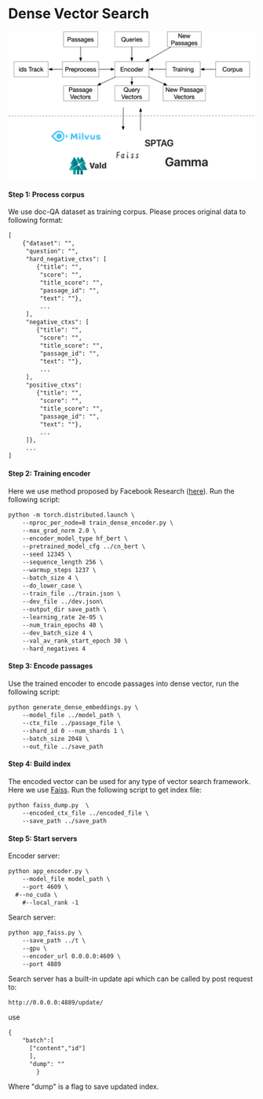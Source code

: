 # Dense Vector Search

<img src="./images/dense_vector.jpg" width=700 />

#### Step 1: Process corpus

We use doc-QA dataset as training corpus. Please proces original data to following format:

```shell
[
	{"dataset": "",
	 "question": "",
	 "hard_negative_ctxs": [
	 	{"title": "",
	 	 "score": "",
	 	 "title_score": "",
	 	 "passage_id": "",
	 	 "text": ""},
	 	 ...
	 ],
	 "negative_ctxs": [
	 	{"title": "",
	 	 "score": "",
	 	 "title_score": "",
	 	 "passage_id": "",
	 	 "text": ""},
	 	 ...
	 ],
	 "positive_ctxs": 
	 	{"title": "",
	 	 "score": "",
	 	 "title_score": "",
	 	 "passage_id": "",
	 	 "text": ""},
	 	 ...
	 ]},
	 ...
]
```



#### Step 2: Training encoder

Here we use method proposed by Facebook Research ([here](https://arxiv.org/abs/2004.04906)). Run the following script:

```shell
python -m torch.distributed.launch \
	--nproc_per_node=8 train_dense_encoder.py \
	--max_grad_norm 2.0 \
	--encoder_model_type hf_bert \
	--pretrained_model_cfg ../cn_bert \
	--seed 12345 \
	--sequence_length 256 \
	--warmup_steps 1237 \
	--batch_size 4 \
	--do_lower_case \
	--train_file ../train.json \  
	--dev_file ../dev.json\   
	--output_dir save_path \
	--learning_rate 2e-05 \
	--num_train_epochs 40 \
	--dev_batch_size 4 \
	--val_av_rank_start_epoch 30 \
	--hard_negatives 4
```

#### Step 3: Encode passages

Use the trained encoder to encode passages into dense vector, run the following script:

```shell
python generate_dense_embeddings.py \
	--model_file ../model_path \
	--ctx_file ../passage_file \
	--shard_id 0 --num_shards 1 \
	--batch_size 2048 \
	--out_file ../save_path 	
```

#### Step 4: Build index

The encoded vector can be used for any type of vector search framework. Here we use [Faiss](https://github.com/facebookresearch/faiss). Run the following script to get index file:

```shell
python faiss_dump.py  \
    --encoded_ctx_file ../encoded_file \
    --save_path ../save_path
```

#### Step 5: Start servers

Encoder server:

```shell
python app_encoder.py \
	--model_file model_path \
	--port 4609 \
  #--no_cuda \
	#--local_rank -1
```

Search server:

```shell
python app_faiss.py \
	--save_path ../t \
    --gpu \
    --encoder_url 0.0.0.0:4609 \
    --port 4889

```



Search server has a built-in update api which can be called by post request to:

```shell
http://0.0.0.0:4889/update/
```
use
```shell
{
	"batch":[
      ["content","id"]
      ], 
      "dump": "" 
		}
```

Where "dump" is a flag to save updated index.